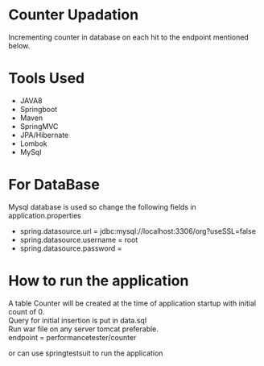 # Counter Upadation
Incrementing counter in database on each hit to the endpoint mentioned below.

# Tools Used
* JAVA8
* Springboot
* Maven
* SpringMVC
* JPA/Hibernate
* Lombok
* MySql

# For DataBase
Mysql database is used so change the following fields in application.properties  
* spring.datasource.url = jdbc:mysql://localhost:3306/org?useSSL=false
* spring.datasource.username = root
* spring.datasource.password = 	

# How to run the application  
A table Counter will be created at the time of application startup with initial count of 0.  
Query for initial insertion is put in data.sql  
Run war file on any server tomcat preferable.  
endpoint = performancetester/counter  

or can use springtestsuit to run the application
